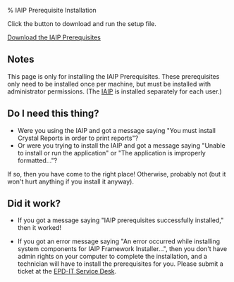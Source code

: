 % IAIP Prerequisite Installation

Click the button to download and run the setup file.

[Download the 
IAIP Prerequisites](setup.exe)

## Notes

This page is only for installing the IAIP Prerequisites. These prerequisites only need to be installed once per machine, but must be installed with administrator permissions. (The [IAIP](../) is installed separately for each user.)

## Do I need this thing?

* Were you using the IAIP and got a message saying "You must install Crystal Reports in order to print reports"?
* Or were you trying to install the IAIP and got a message saying "Unable to install or run the application" or "The application is improperly formatted…"?

If so, then you have come to the right place! Otherwise, probably not (but it won't hurt anything if you install it anyway).

## Did it work?

* If you got a message saying "IAIP prerequisites successfully installed," then it worked!

* If you got an error message saying "An error occurred while installing system components for IAIP Framework Installer...", then you don't have admin rights on your computer to complete the installation, and a technician will have to install the prerequisites for you. Please submit a ticket at the [EPD-IT Service Desk](https://gaepdit.atlassian.net/servicedesk/customer/portal/1).

